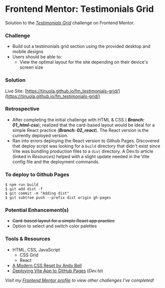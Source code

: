 # Frontend Mentor: Testimonials Grid

Solution to the _[Testimonials Grid](https://www.frontendmentor.io/challenges/testimonials-grid-section-Nnw6J7Un7)_ challenge on Frontend Mentor.

### Challenge

- Build out a testimonials grid section using the provided desktop and mobile designs
- Users should be able to:
  - View the optimal layout for the site depending on their device's screen size

### Solution

Live Site: [https://tinuola.github.io/fm_testimonials-grid/](https://tinuola.github.io/fm_testimonials-grid/)

### Retrospective

- After completing the initial challenge with HTML & CSS ( **_Branch: 01_html-css_**), realized that the card-based layout would be ideal for a simple React practice (**_Branch: 02_react_**). The React version is the currently deployed version.
- Ran into errors deploying the React version to Github Pages. Discovered that deploy script was looking for a `build` directory that didn't exist since Vite was bundling production files to a `dist` directory. A Dev.to article (linked in _Resources_) helped with a slight update needed in the Vite config file and the deployment commands.

### To deploy to Github Pages

```
$ npm run build
$ git add dist -f
$ git commit -m "Adding dist"
$ git subtree push --prefix dist origin gh-pages
```

### Potential Enhancement(s)

- ~~Card-based layout for a simple React app practice~~
- Option to select and switch color palettes

### Tools & Resources

- HTML, CSS, JavaScript
  - CSS Grid
  - React
- [A Modern CSS Reset by Andy Bell](https://piccalil.li/blog/a-modern-css-reset/)
- [Deploying Vite App to GitHub Pages](https://dev.to/shashannkbawa/deploying-vite-app-to-github-pages-3ane) (_Dev.to_)

_Visit my [Frontend Mentor profile](https://www.frontendmentor.io/profile/tinuola) to view other challenges I've completed!_
